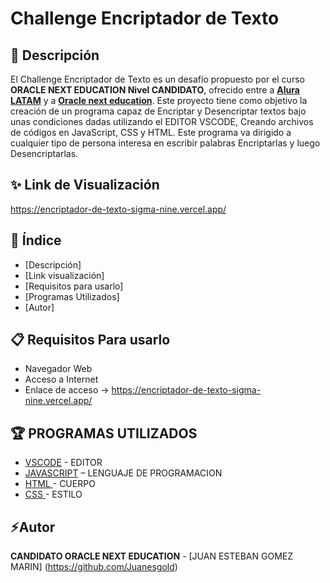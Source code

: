 # Challenge Encriptador de Texto

## 📖 Descripción
El Challenge Encriptador de Texto es un desafío propuesto por el curso **ORACLE NEXT EDUCATION Nivel CANDIDATO**, ofrecido entre a **[Alura LATAM](https://www.aluracursos.com/)** y a **[Oracle next education](https://www.oracle.com/br/education/oracle-next-education/)**. Este proyecto tiene como objetivo la creación de  un programa capaz de Encriptar y Desencriptar textos bajo unas condiciones dadas utilizando el  EDITOR VSCODE, Creando archivos de códigos en JavaScript, CSS y HTML.   Este programa va dirigido a cualquier tipo de persona interesa en escribir palabras Encriptarlas y luego Desencriptarlas.
## ✨ Link de Visualización
https://encriptador-de-texto-sigma-nine.vercel.app/
## 📖 Índice
- [Descripción]
- [Link visualización]
- [Requisitos para usarlo]
- [Programas Utilizados]
- [Autor]	
## 📋 Requisitos Para usarlo
 - Navegador Web 
 - Acceso a Internet
 - Enlace de acceso -> https://encriptador-de-texto-sigma-nine.vercel.app/
## 🏆 PROGRAMAS UTILIZADOS
- [VSCODE]( https://code.visualstudio.com/) - EDITOR
- [JAVASCRIPT](https://developer.mozilla.org/pt-BR/docs/Web/JavaScript) – LENGUAJE DE PROGRAMACION
- [HTML ](https://developer.mozilla.org/pt-BR/docs/Web/HTML) - CUERPO
- [CSS ](https://developer.mozilla.org/pt-BR/docs/Web/CSS) - ESTILO
## ⚡Autor
**CANDIDATO ORACLE NEXT EDUCATION** - [JUAN ESTEBAN GOMEZ MARIN]
(https://github.com/Juanesgold)

